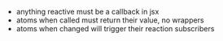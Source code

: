 - anything reactive must be a callback in jsx
- atoms when called must return their value, no wrappers
- atoms when changed will trigger their reaction subscribers
